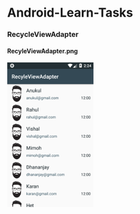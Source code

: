 # Android-Learn-Tasks
<h3>RecycleViewAdapter</h3>

<h4>RecyleViewAdapter.png</h4>
<img src="screenshot/RecyleViewAdapter.png" width=200 ,height=200 />
